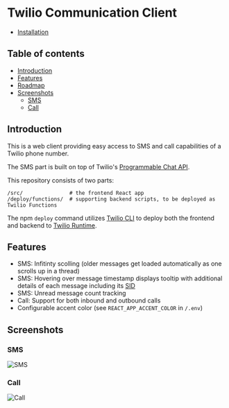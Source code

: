 # Twilio Communication Client

- [Installation](./INSTALL.md)

## Table of contents

- [Introduction](#introduction)
- [Features](#features)
- [Roadmap](#roadmap)
- [Screenshots](#screenshots)
  - [SMS](#sms)
  - [Call](#call)

## Introduction

This is a web client providing easy access to SMS and call capabilities of a Twilio phone number.

The SMS part is built on top of Twilio's [Programmable Chat API](https://www.twilio.com/docs/chat).

This repository consists of two parts:

```
/src/               # the frontend React app
/deploy/functions/  # supporting backend scripts, to be deployed as Twilio Functions
```

The npm `deploy` command utilizes [Twilio CLI](https://www.twilio.com/docs/twilio-cli/quickstart) to deploy both the frontend and backend to [Twilio Runtime](https://www.twilio.com/docs/runtime/functions-assets-api).

## Features

- SMS: Infitinty scolling (older messages get loaded automatically as one scrolls up in a thread)
- SMS: Hovering over message timestamp displays tooltip with additional details of each message including its [SID](https://www.twilio.com/docs/glossary/what-is-a-sid)
- SMS: Unread message count tracking
- Call: Support for both inbound and outbound calls
- Configurable accent color (see `REACT_APP_ACCENT_COLOR` in `/.env`)

## Screenshots

### SMS

![SMS](./screenshots/sms.jpg)

### Call

![Call](./screenshots/call.jpg)
